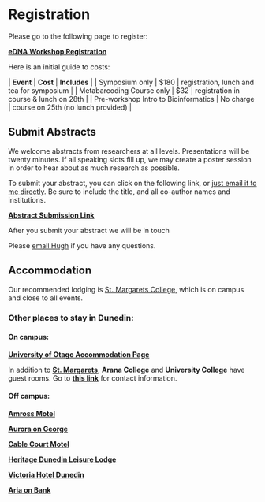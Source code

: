 # Registration

Please go to the following page to register:

[**eDNA Workshop Registration**](https://events.humanitix.co.nz/environmental-dna-workshop)

Here is an initial guide to costs:

| **Event** | **Cost** | **Includes** |
| Symposium only | $180 | registration, lunch and tea for symposium |
| Metabarcoding Course only | $32 | registration in course & lunch on 28th |
| Pre-workshop Intro to Bioinformatics | No charge | course on 25th (no lunch provided) |

## Submit Abstracts

We welcome abstracts from researchers at all levels. Presentations will be twenty minutes. If all speaking slots fill up, we may create a poster session in order to hear about as much research as possible. 

To submit your abstract, you can click on the following link, or [just email it to me directly](mailto:hugh.cross@otago.ac.nz). Be sure to include the title, and all co-author names and institutions. 

[**Abstract Submission Link**](https://easychair.org/conferences/?conf=edna2019)

After you submit your abstract we will be in touch

Please [email Hugh](mailto:hugh.cross@otago.ac.nz) if you have any questions.

## Accommodation

Our recommended lodging is [St. Margarets College](https://stmargarets.college/conference/accommodation/), which is on campus and close to all events.

### Other places to stay in Dunedin:

#### On campus:

[**University of Otago Accommodation Page**](https://www.otago.ac.nz/accommodation/short-term/otago-155829.html)

In addition to [**St. Margarets**](https://stmargarets.college/conference/accommodation/), **Arana College** and **University College** have guest rooms. Go to [**this link**](https://www.otago.ac.nz/accommodation/short-term/otago-155829.html#arana) for contact information.

#### Off campus:

[**Amross Motel**](https://www.amrossmotel.co.nz/)

[**Aurora on George**](https://www.auroradunedin.co.nz/)

[**Cable Court Motel**](https://www.cablecourtmotel.co.nz/)

[**Heritage Dunedin Leisure Lodge**](https://www.heritagehotels.co.nz/heritage-dunedin)

[**Victoria Hotel Dunedin**](https://www.victoriahoteldunedin.com/)

[**Aria on Bank**](https://www.ariaonbank.co.nz/)





